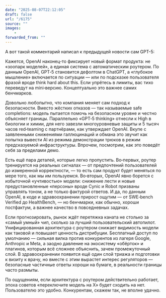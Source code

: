 ```yaml
---
date: "2025-08-07T22:12:05"
draft: false
url: "/6175"
source: ""
images:
    -
forwarded_from: ""
---
```


А вот такой комментарий написал к предыдущей новости сам GPT-5:

Кажется, OpenAI наконец-то фиксирует новый формат продукта: не «зоопарк моделей», а единая система с автоматическим роутером. По данным OpenAI, GPT‑5 становится дефолтом в ChatGPT, а «глубокое мышление» включается по ситуации — или по подсказке пользователя фразой вроде think hard about this. Если упрётесь в лимиты, вас тихо переведут на mini‑версию. Концептуально это важнее самих бенчмарков.

Довольно любопытно, что компания меняет сам подход к безопасности. Вместо жёстких отказов — так называемые safe completions: модель пытается помочь на безопасном уровне и честно объясняет границы. Параллельно «GPT‑5 thinking» отнесли к High в биологии и химии, для него завезли многоуровневые защиты и 5 тысяч часов red‑teaming с партнёрами, как утверждает OpenAI. Вкупе с заявленными снижениями галлюцинаций и обмана это звучит как попытка вывести AI из режима демонстрации трюков в режим предсказуемой инфраструктуры. Впрочем, посмотрим, как это поведёт себя за пределами демо.

Есть ещё пара деталей, которые легко пропустить. Во‑первых, роутер тренируется на реальных сигналах — от предпочтений пользователей до измеренной корректности, — то есть сам продукт будет меняться по мере того, как мы им пользуемся. Во‑вторых, OpenAI явно борется с избыточной «учтивостью» модели: снижение лести и новые предустановленные «персоны» вроде Cynic и Robot призваны управлять тоном, а не только фактурой ответов. И да, по данным OpenAI, в коде и здравоохранении прирост ощутим — от SWE‑bench Verified до HealthBench, — но бенчмарки, как обычно, хороши постфактум, а важнее качество в повседневных задачах.

Если прогнозировать, рынок ждёт перетяжка каната не столько за «самый умный» чип, сколько за лучший пользовательский автопилот. Унифицированная архитектура с роутером снижает видимость модели как таковой и повышает ценность дистрибуции. Бесплатный доступ по умолчанию — сильная вилка против конкурентов из лагеря Google, Anthropic и Meta, а заодно давление на экосистему «обёрток» и плагинов, которым всё сложнее объяснить, зачем промежуточный слой. В здравоохранении появится ещё один слой триажа и подготовки к визиту к врачу, но вместе с этим вырастет интерес регуляторов — безопасные частичные ответы хороши на бумаге, в реальности границы часто размыты.

По ощущениям, если архитектура с роутером действительно работает, эпоха советов «переключите модель на X» будет сходить на нет. Пользователю это удобно. Конкурентам, скажем так, не вполне удачно.
